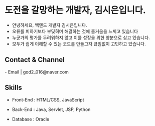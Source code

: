 <h1>도전을 갈망하는 개발자, 김시은입니다.</h1>

- 안녕하세요, 백엔드 개발자 김시은입니다.
- 오류를 피하기보다 부딪히며 해결하는 것에 즐거움을 느끼고 있습니다
- 누군가의 평가를 두려워하지 않고 이를 성장을 위한 양분으로 삼고 있습니다.
- 모두가 쉽게 이해할 수 있는 코드를 만들고자 끊임없이 고민하고 있습니다. 



<h2>Contact & Channel</h2>
- Email | god2_016@naver.com

<h2>Skills</h2>

- Front-End : HTML/CSS, JavaScript
- Back-End : Java, Servlet, JSP, Python
  
- Database : Oracle



